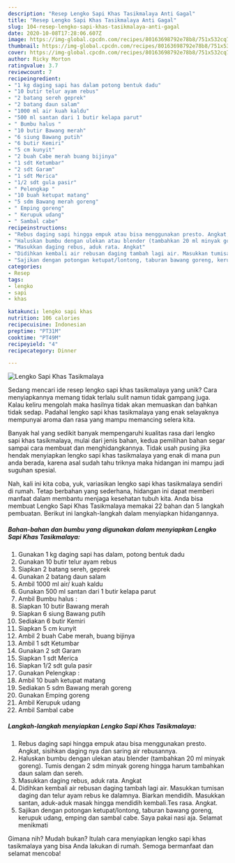 ```yaml
---
description: "Resep Lengko Sapi Khas Tasikmalaya Anti Gagal"
title: "Resep Lengko Sapi Khas Tasikmalaya Anti Gagal"
slug: 104-resep-lengko-sapi-khas-tasikmalaya-anti-gagal
date: 2020-10-08T17:28:06.607Z
image: https://img-global.cpcdn.com/recipes/80163698792e78b8/751x532cq70/lengko-sapi-khas-tasikmalaya-foto-resep-utama.jpg
thumbnail: https://img-global.cpcdn.com/recipes/80163698792e78b8/751x532cq70/lengko-sapi-khas-tasikmalaya-foto-resep-utama.jpg
cover: https://img-global.cpcdn.com/recipes/80163698792e78b8/751x532cq70/lengko-sapi-khas-tasikmalaya-foto-resep-utama.jpg
author: Ricky Morton
ratingvalue: 3.7
reviewcount: 7
recipeingredient:
- "1 kg daging sapi has dalam potong bentuk dadu"
- "10 butir telur ayam rebus"
- "2 batang sereh geprek"
- "2 batang daun salam"
- "1000 ml air kuah kaldu"
- "500 ml santan dari 1 butir kelapa parut"
- " Bumbu halus "
- "10 butir Bawang merah"
- "6 siung Bawang putih"
- "6 butir Kemiri"
- "5 cm kunyit"
- "2 buah Cabe merah buang bijinya"
- "1 sdt Ketumbar"
- "2 sdt Garam"
- "1 sdt Merica"
- "1/2 sdt gula pasir"
- " Pelengkap "
- "10 buah ketupat matang"
- "5 sdm Bawang merah goreng"
- " Emping goreng"
- " Kerupuk udang"
- " Sambal cabe"
recipeinstructions:
- "Rebus daging sapi hingga empuk atau bisa menggunakan presto. Angkat, sisihkan daging nya dan saring air rebusannya."
- "Haluskan bumbu dengan ulekan atau blender (tambahkan 20 ml minyak goreng). Tumis dengan 2 sdm minyak goreng hingga harum tambahkan daun salam dan sereh."
- "Masukkan daging rebus, aduk rata. Angkat"
- "Didihkan kembali air rebusan daging tambah lagi air. Masukkan tumisan daging dan telur ayam rebus ke dalamnya. Biarkan mendidih. Masukkan santan, aduk-aduk masak hingga mendidih kembali.Tes rasa. Angkat."
- "Sajikan dengan potongan ketupat/lontong, taburan bawang goreng, kerupuk udang, emping dan sambal cabe. Saya pakai nasi aja. Selamat menikmati"
categories:
- Resep
tags:
- lengko
- sapi
- khas

katakunci: lengko sapi khas 
nutrition: 106 calories
recipecuisine: Indonesian
preptime: "PT31M"
cooktime: "PT49M"
recipeyield: "4"
recipecategory: Dinner

---
```



![Lengko Sapi Khas Tasikmalaya](https://img-global.cpcdn.com/recipes/80163698792e78b8/751x532cq70/lengko-sapi-khas-tasikmalaya-foto-resep-utama.jpg)

Sedang mencari ide resep lengko sapi khas tasikmalaya yang unik? Cara menyiapkannya memang tidak terlalu sulit namun tidak gampang juga. Kalau keliru mengolah maka hasilnya tidak akan memuaskan dan bahkan tidak sedap. Padahal lengko sapi khas tasikmalaya yang enak selayaknya mempunyai aroma dan rasa yang mampu memancing selera kita.



Banyak hal yang sedikit banyak mempengaruhi kualitas rasa dari lengko sapi khas tasikmalaya, mulai dari jenis bahan, kedua pemilihan bahan segar sampai cara membuat dan menghidangkannya. Tidak usah pusing jika hendak menyiapkan lengko sapi khas tasikmalaya yang enak di mana pun anda berada, karena asal sudah tahu triknya maka hidangan ini mampu jadi suguhan spesial.


Nah, kali ini kita coba, yuk, variasikan lengko sapi khas tasikmalaya sendiri di rumah. Tetap berbahan yang sederhana, hidangan ini dapat memberi manfaat dalam membantu menjaga kesehatan tubuh kita. Anda bisa membuat Lengko Sapi Khas Tasikmalaya memakai 22 bahan dan 5 langkah pembuatan. Berikut ini langkah-langkah dalam menyiapkan hidangannya.

<!--inarticleads1-->

##### Bahan-bahan dan bumbu yang digunakan dalam menyiapkan Lengko Sapi Khas Tasikmalaya:

1. Gunakan 1 kg daging sapi has dalam, potong bentuk dadu
1. Gunakan 10 butir telur ayam rebus
1. Siapkan 2 batang sereh, geprek
1. Gunakan 2 batang daun salam
1. Ambil 1000 ml air/ kuah kaldu
1. Gunakan 500 ml santan dari 1 butir kelapa parut
1. Ambil  Bumbu halus :
1. Siapkan 10 butir Bawang merah
1. Siapkan 6 siung Bawang putih
1. Sediakan 6 butir Kemiri
1. Siapkan 5 cm kunyit
1. Ambil 2 buah Cabe merah, buang bijinya
1. Ambil 1 sdt Ketumbar
1. Gunakan 2 sdt Garam
1. Siapkan 1 sdt Merica
1. Siapkan 1/2 sdt gula pasir
1. Gunakan  Pelengkap :
1. Ambil 10 buah ketupat matang
1. Sediakan 5 sdm Bawang merah goreng
1. Gunakan  Emping goreng
1. Ambil  Kerupuk udang
1. Ambil  Sambal cabe




<!--inarticleads2-->

##### Langkah-langkah menyiapkan Lengko Sapi Khas Tasikmalaya:

1. Rebus daging sapi hingga empuk atau bisa menggunakan presto. Angkat, sisihkan daging nya dan saring air rebusannya.
1. Haluskan bumbu dengan ulekan atau blender (tambahkan 20 ml minyak goreng). Tumis dengan 2 sdm minyak goreng hingga harum tambahkan daun salam dan sereh.
1. Masukkan daging rebus, aduk rata. Angkat
1. Didihkan kembali air rebusan daging tambah lagi air. Masukkan tumisan daging dan telur ayam rebus ke dalamnya. Biarkan mendidih. Masukkan santan, aduk-aduk masak hingga mendidih kembali.Tes rasa. Angkat.
1. Sajikan dengan potongan ketupat/lontong, taburan bawang goreng, kerupuk udang, emping dan sambal cabe. Saya pakai nasi aja. Selamat menikmati




Gimana nih? Mudah bukan? Itulah cara menyiapkan lengko sapi khas tasikmalaya yang bisa Anda lakukan di rumah. Semoga bermanfaat dan selamat mencoba!
